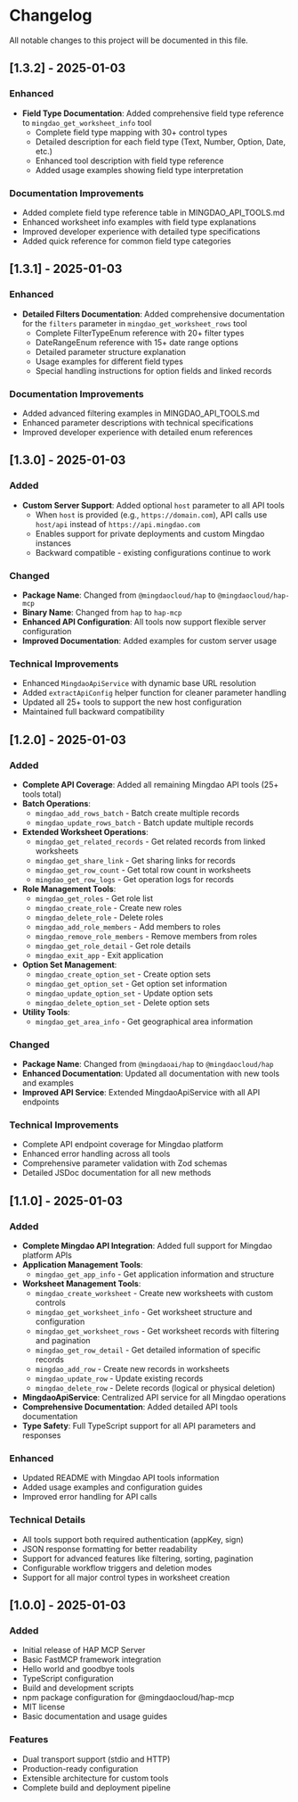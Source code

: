 # Changelog

All notable changes to this project will be documented in this file.

## [1.3.2] - 2025-01-03

### Enhanced
- **Field Type Documentation**: Added comprehensive field type reference to `mingdao_get_worksheet_info` tool
  - Complete field type mapping with 30+ control types
  - Detailed description for each field type (Text, Number, Option, Date, etc.)
  - Enhanced tool description with field type reference
  - Added usage examples showing field type interpretation

### Documentation Improvements
- Added complete field type reference table in MINGDAO_API_TOOLS.md
- Enhanced worksheet info examples with field type explanations
- Improved developer experience with detailed type specifications
- Added quick reference for common field type categories

## [1.3.1] - 2025-01-03

### Enhanced
- **Detailed Filters Documentation**: Added comprehensive documentation for the `filters` parameter in `mingdao_get_worksheet_rows` tool
  - Complete FilterTypeEnum reference with 20+ filter types
  - DateRangeEnum reference with 15+ date range options
  - Detailed parameter structure explanation
  - Usage examples for different field types
  - Special handling instructions for option fields and linked records

### Documentation Improvements
- Added advanced filtering examples in MINGDAO_API_TOOLS.md
- Enhanced parameter descriptions with technical specifications
- Improved developer experience with detailed enum references

## [1.3.0] - 2025-01-03

### Added
- **Custom Server Support**: Added optional `host` parameter to all API tools
  - When `host` is provided (e.g., `https://domain.com`), API calls use `host/api` instead of `https://api.mingdao.com`
  - Enables support for private deployments and custom Mingdao instances
  - Backward compatible - existing configurations continue to work

### Changed
- **Package Name**: Changed from `@mingdaocloud/hap` to `@mingdaocloud/hap-mcp`
- **Binary Name**: Changed from `hap` to `hap-mcp`
- **Enhanced API Configuration**: All tools now support flexible server configuration
- **Improved Documentation**: Added examples for custom server usage

### Technical Improvements
- Enhanced `MingdaoApiService` with dynamic base URL resolution
- Added `extractApiConfig` helper function for cleaner parameter handling
- Updated all 25+ tools to support the new host configuration
- Maintained full backward compatibility

## [1.2.0] - 2025-01-03

### Added
- **Complete API Coverage**: Added all remaining Mingdao API tools (25+ tools total)
- **Batch Operations**:
  - `mingdao_add_rows_batch` - Batch create multiple records
  - `mingdao_update_rows_batch` - Batch update multiple records
- **Extended Worksheet Operations**:
  - `mingdao_get_related_records` - Get related records from linked worksheets
  - `mingdao_get_share_link` - Get sharing links for records
  - `mingdao_get_row_count` - Get total row count in worksheets
  - `mingdao_get_row_logs` - Get operation logs for records
- **Role Management Tools**:
  - `mingdao_get_roles` - Get role list
  - `mingdao_create_role` - Create new roles
  - `mingdao_delete_role` - Delete roles
  - `mingdao_add_role_members` - Add members to roles
  - `mingdao_remove_role_members` - Remove members from roles
  - `mingdao_get_role_detail` - Get role details
  - `mingdao_exit_app` - Exit application
- **Option Set Management**:
  - `mingdao_create_option_set` - Create option sets
  - `mingdao_get_option_set` - Get option set information
  - `mingdao_update_option_set` - Update option sets
  - `mingdao_delete_option_set` - Delete option sets
- **Utility Tools**:
  - `mingdao_get_area_info` - Get geographical area information

### Changed
- **Package Name**: Changed from `@mingdaoai/hap` to `@mingdaocloud/hap`
- **Enhanced Documentation**: Updated all documentation with new tools and examples
- **Improved API Service**: Extended MingdaoApiService with all API endpoints

### Technical Improvements
- Complete API endpoint coverage for Mingdao platform
- Enhanced error handling across all tools
- Comprehensive parameter validation with Zod schemas
- Detailed JSDoc documentation for all new methods

## [1.1.0] - 2025-01-03

### Added
- **Complete Mingdao API Integration**: Added full support for Mingdao platform APIs
- **Application Management Tools**:
  - `mingdao_get_app_info` - Get application information and structure
- **Worksheet Management Tools**:
  - `mingdao_create_worksheet` - Create new worksheets with custom controls
  - `mingdao_get_worksheet_info` - Get worksheet structure and configuration
  - `mingdao_get_worksheet_rows` - Get worksheet records with filtering and pagination
  - `mingdao_get_row_detail` - Get detailed information of specific records
  - `mingdao_add_row` - Create new records in worksheets
  - `mingdao_update_row` - Update existing records
  - `mingdao_delete_row` - Delete records (logical or physical deletion)
- **MingdaoApiService**: Centralized API service for all Mingdao operations
- **Comprehensive Documentation**: Added detailed API tools documentation
- **Type Safety**: Full TypeScript support for all API parameters and responses

### Enhanced
- Updated README with Mingdao API tools information
- Added usage examples and configuration guides
- Improved error handling for API calls

### Technical Details
- All tools support both required authentication (appKey, sign)
- JSON response formatting for better readability
- Support for advanced features like filtering, sorting, pagination
- Configurable workflow triggers and deletion modes
- Support for all major control types in worksheet creation

## [1.0.0] - 2025-01-03

### Added
- Initial release of HAP MCP Server
- Basic FastMCP framework integration
- Hello world and goodbye tools
- TypeScript configuration
- Build and development scripts
- npm package configuration for @mingdaocloud/hap-mcp
- MIT license
- Basic documentation and usage guides

### Features
- Dual transport support (stdio and HTTP)
- Production-ready configuration
- Extensible architecture for custom tools
- Complete build and deployment pipeline
